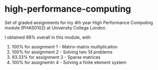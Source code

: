 # high-performance-computing
Set of graded assignments for my 4th year High Performance Computing module (PHAS0102) at University College London.

I obtained 98% overall in this module, with 

1. 100% for assignment 1 - Matrix-matrix multiplicaiton
2. 100% for assignment 2 - Solving two 1d problems
3. 93.33% for assignment 3 - Sparse matrices
4. 100% for assignemtn 4 - Solving a finite element system
